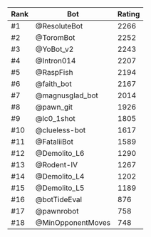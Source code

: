 Rank|Bot|Rating
---|---|---
#1|@ResoluteBot|2266
#2|@ToromBot|2252
#3|@YoBot_v2|2243
#4|@Intron014|2207
#5|@RaspFish|2194
#6|@faith_bot|2167
#7|@magnusglad_bot|2014
#8|@pawn_git|1926
#9|@lc0_1shot|1805
#10|@clueless-bot|1617
#11|@FataliiBot|1589
#12|@Demolito_L6|1290
#13|@Rodent-IV|1267
#14|@Demolito_L4|1202
#15|@Demolito_L5|1189
#16|@botTideEval|876
#17|@pawnrobot|758
#18|@MinOpponentMoves|748
